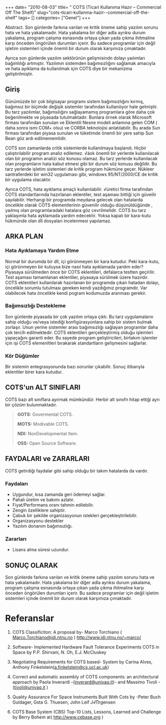 +++
date= "2010-08-03"
title= " COTS (Ticari Kullanıma Hazır – Commercial Off The Shelf)"
slug="cots-ticari-kullanma-hazir--commercial-off-the-shelf"
tags= []
categories= ["Genel"]
+++



Abstract. Son günlerde farkına varılan ve kritik öneme sahip yazılım sorunu hata ve hata yakalamadır. Hata yakalama bir diğer adla ayrıksı durum yakalama, program çalışma esnasında ortaya çıkan yada çıkma ihitmaline karşı önceden öngörülen durumları içerir. Bu sadece programlar için değil işletim sistemleri içinde önemli bir durum olarak karşımıza çımaktadır.

Ayrıca son günlerde yazılım sektörünün gelişmisindn dolayı yaılımları bağımlılığı artmıştır. Yazılımın sistemden bağımsızlığını sağlamak amacıyla ve hata ayıklama da kullanılmak için COTS diye bir mekanizma geliştirilmiştir.

## Giriş

Günümüzde bir çok bilgisayar programı sistem bağımsızlığını kırmış, bağımsız bir biçimde değişik sistemler tarafından kullanılıyor hale gelmiştir. Bu tarz yazılımlar, bağımsılığını sağlayamamış programlara göre daha çok beğenilmekte ve piyasada tutulmaktadır. Bunlara örnek olarak Microsoft firması tarafından sunulan ve Eklentili Nesne modeli anlamına gelen COM ( daha sonra ismi COM+ olsu) ve CORBA teknolojisi anlatılabilir. Bu arada Sun firması tarafından piyasa sunulan ve tüketimde önemli bir yere sahip Sun Bean göz ardı edilmememlidir.

COTS son zamanlarda critik sistemlerde kullanılmaya başlandı. Hiçbir çalıştırılabilir program analiz edilemez. √áok önemli bir yerlerde kullanılacak olan bir programın analizi söz konusu olamaz. Bu tarz yerlerde kullanılacak olan programların hata kabut etmesi gibi bir durum söz konusu değildir. Bu tarz yerlerde işletim sistemleri de kritik program hükmüne geçer. Nükleer santrallerdeki bir win32 uygulaması gibi, windows 95/NT/2000/CE de kritik bir uygulama olacaktır.

Ayrıca COTS, hata ayıklama amaçlı kullanılabilir. √úretici firma tarafından COTS standartlarında hazırlanan eklentiler, test aşaması bittiği için güveilir sayılabilir. Herhangi bir programda meydana gelecek olan hatalarda öncelikle olarak COTS elementlerinin güvenilir olduğu düşünüldüğünde , yaılmış olan programlaradaki hatalara göz cevrilmelidir. COTS bu tarz yaklaşımla hata ayklamada yardım edecektir. Yoksa kapalı bir kara-kutu hükmünde olan dll dosyaları incelenmesi yapılamaz.

## ARKA PLAN

### Hata Ayıklamaya Yardım Etme

Normal bir durumda bir dll, içi görünmeyen bir kara kutudur. Peki kara-kutu, içi görünmeyen bir kutuysa bize nasıl hata ayıklamada yardım eder? Piyasaya sürülmeden önce bir COTS eklentileri, defalarca testten geçirilir. Test aşaması tamamlanan eklentiler, piyasaya sürülmek üzere hazırdır. COTS eklentileri kullanılarak hazırlanan bir programda çıkan hatadan dolayı, öncelikle sorumlu tutulması gereken kendi yazdığımız programdır. Var olabilecek hata öncelikle kendi pogram kodumuzda aranması gerekir.

### Bağımsızlığı Destekleme

Son günlerde piyasada bir çok yazılım ortaya çıktı. Bu tarz uygulamaların sahip olduğu ve/veya istediği konfigürasyonlara sahip bir sistem bulmak zorlaşır. Unun yerine sistemler arası bağımsızlığı sağlayan programlar daha çok tercih edilmektedir. COTS eklentileri gerçekleştirmiş olduğu işlemleri yapaçağını garanti eder. Bu sayede program geliştiricileri, birtakım işlemler için işi COTS elemenltleri bırakarak standartların gelişmesini sağlarlar.

### Kör Düğümler

Bir sistemin entegrasyonunda bazı sorunlar çıkabilir. Sonuç itibarıyla eklentiler birer kara kutudur.

## COTS'un ALT SINIFLARI

COTS bazı alt sınıflara ayırmak mümkündür. Herbir alt sınııfn hitap ettiği ayrı bir çözüm bulunmaktadır.

>**GOTS:** Govermental COTS.
>
>**MOTS:** Modivable COTS.
>
>**NDI:** NonDevelopmental Item.
>
>**OSS:** Open Source Software.

## FAYDALARI ve ZARARLARI

COTS getirdiği faydalar gibi sahip olduğu bir takım hatalarda da vardır.

### Faydaları

* Uygundur, kısa zamanda geri ödemeyi sağlar.
* Pahalı üretim ve bakımı azlatır.
* Fiyat/Performans oranı tahmin edilebilir.
* Zengin özelliklere sahiptir.
* Çabuk bir şekilde organizasyonun istekleri gerçekleştirilebilir.
* Organizasyonu destekler
* Yazılım donanım bağımsızlığı.

### Zararları

* Lisans alma süresi uzundur.

## SONUÇ OLARAK

Son günlerde farkına varılan ve kritik öneme sahip yazılım sorunu hata ve hata yakalamadır. Hata yakalama bir diğer adla ayrıksı durum yakalama, program çalışma esnasında ortaya çıkan yada çıkma ihitmaline karşı önceden öngörülen durumları içerir. Bu sadece programlar için değil işletim sistemleri içinde önemli bir durum olarak karşımıza çımaktadır.

# Referanslar

1. COTS Classificiton: A proposal by- Marco Torchiano ( Marco.Torchiano@idi.ntnu.no ) <http://www.idi.ntnu.no/~marco/>

2. Software- Implemented Hardware Fault Tolerance Experiments COTS in Space by P.P. Shirvani, N. Oh, E.J. McCluskey

3. Negotiating Requirements for COTS based- System by Carina Alves, Anthony Finkelstein(a.finkelstein@cs.ucl.ac.uk)

4. Correct and automatic assembly of COTS components: an architectural approach by Paola Inverardi -(inverard@univaq.it)- and Massimo Tivoli -(tivoli@univaq.it )

5. Qualıty Assurance For Space Instruments Buılt Wıth Cots by -Peter Buch Guldager, Gsta G. Thuesen, John Leif J√∏rgensen

6. COTS Base System (CBS) Top-10 Lists, Lessons, Learned and Challenge by Berry Bohem at( <http://www.cebase.org> )